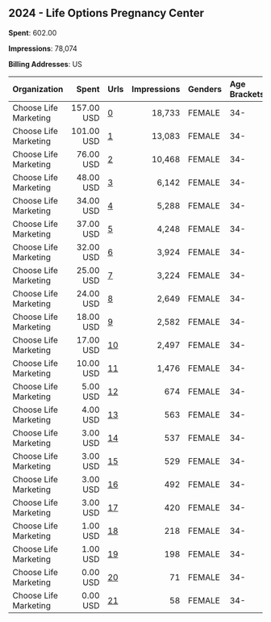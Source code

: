 ## 2024 - Life Options Pregnancy Center 
**Spent**: 602.00

**Impressions**: 78,074

**Billing Addresses**: US

|Organization|Spent|Urls|Impressions|Genders|Age Brackets|Country Codes|
|:---|---:|:---|---:|:---|:---|:---|
|Choose Life Marketing|157.00 USD|[0](https://www.snap.com/political-ads/asset/102dee481da974795ea89f07d0643a35770240380a062c19f3f8f462708855b0?mediaType=mp4)|18,733|FEMALE|34-|united states|
|Choose Life Marketing|101.00 USD|[1](https://www.snap.com/political-ads/asset/fe1359cb13a9853d45d9417a9139844785f5321e3b25eeb5ef74f4cb8ca43580?mediaType=png)|13,083|FEMALE|34-|united states|
|Choose Life Marketing|76.00 USD|[2](https://www.snap.com/political-ads/asset/f84b7ecd81a36093246bec03ac0656098fc629e7cdda9bc7cb08505c37048b52?mediaType=mp4)|10,468|FEMALE|34-|united states|
|Choose Life Marketing|48.00 USD|[3](https://www.snap.com/political-ads/asset/95c27cbab284f8cfb8192cf83be19ee4e20f34b9b1b143b0f7477e56ca63887b?mediaType=png)|6,142|FEMALE|34-|united states|
|Choose Life Marketing|34.00 USD|[4](https://www.snap.com/political-ads/asset/fcd3a5530903f31ccff39e595561cbf43c86325fd68707f97446af85482ba16c?mediaType=png)|5,288|FEMALE|34-|united states|
|Choose Life Marketing|37.00 USD|[5](https://www.snap.com/political-ads/asset/4760e806c0cd5f1d4f0a45688a868ff10df16f5cc407e9964bc07d7079a0fb0e?mediaType=mp4)|4,248|FEMALE|34-|united states|
|Choose Life Marketing|32.00 USD|[6](https://www.snap.com/political-ads/asset/02273711c845bffb4b6c344d3c2c082aee88f6e5c6339d7146d3863422242529?mediaType=png)|3,924|FEMALE|34-|united states|
|Choose Life Marketing|25.00 USD|[7](https://www.snap.com/political-ads/asset/ff15461035a5259a86400411970455c1426ad665e3f7c95af93a7e51c58d1985?mediaType=mp4)|3,224|FEMALE|34-|united states|
|Choose Life Marketing|24.00 USD|[8](https://www.snap.com/political-ads/asset/587e3cb488c3ca88085d3c6ea8b2561daee1ba822a09eba7e37e192148d540fc?mediaType=mp4)|2,649|FEMALE|34-|united states|
|Choose Life Marketing|18.00 USD|[9](https://www.snap.com/political-ads/asset/b8ccee3f9e8c45864e6f0a7a212f8871b87c64c7e2bc6f586ae360e70ee2e0c1?mediaType=png)|2,582|FEMALE|34-|united states|
|Choose Life Marketing|17.00 USD|[10](https://www.snap.com/political-ads/asset/d7b6813ce04dc981b1feff75510cc113150c76196f17d4b34af7b69b13b26ab8?mediaType=mp4)|2,497|FEMALE|34-|united states|
|Choose Life Marketing|10.00 USD|[11](https://www.snap.com/political-ads/asset/19a8b722379051ed4e185b457e21bf71378a8825c6a0ef97bd5a168ad16a50a7?mediaType=png)|1,476|FEMALE|34-|united states|
|Choose Life Marketing|5.00 USD|[12](https://www.snap.com/political-ads/asset/590787ad86d9815ee703a7b874a97088fece9f3f0ddc4cef2ec2499cad469dcb?mediaType=png)|674|FEMALE|34-|united states|
|Choose Life Marketing|4.00 USD|[13](https://www.snap.com/political-ads/asset/79fc16f1cd56111d304b0a6696ddbd7ef2927185d6bb46ac8fe55e07a49f93bb?mediaType=png)|563|FEMALE|34-|united states|
|Choose Life Marketing|3.00 USD|[14](https://www.snap.com/political-ads/asset/2f7895862ec0f02fd8f25386b850e4c002a3fea92207f86ae4f334523ef3cb09?mediaType=png)|537|FEMALE|34-|united states|
|Choose Life Marketing|3.00 USD|[15](https://www.snap.com/political-ads/asset/24f7c4a600b4887c0672caadbd67b35598967df3924b644ee0261741ec3bc0a1?mediaType=png)|529|FEMALE|34-|united states|
|Choose Life Marketing|3.00 USD|[16](https://www.snap.com/political-ads/asset/9d8b30249134f3490b1cfb9bc2c63d1158ac88765e680d580bded8d58f299e0b?mediaType=png)|492|FEMALE|34-|united states|
|Choose Life Marketing|3.00 USD|[17](https://www.snap.com/political-ads/asset/9329785cc040e63b9abc5453c5fd4f49f90a5c6d860b4adeb29b438547d68fcc?mediaType=png)|420|FEMALE|34-|united states|
|Choose Life Marketing|1.00 USD|[18](https://www.snap.com/political-ads/asset/9149c360a42664d9c9777f61164b42178d505e42b9da2d371508a46d90ae08d8?mediaType=png)|218|FEMALE|34-|united states|
|Choose Life Marketing|1.00 USD|[19](https://www.snap.com/political-ads/asset/649d775a820a251b8210a64e6dbf6994d52eef3fdb3cc24ddbf818971ba2fd9d?mediaType=png)|198|FEMALE|34-|united states|
|Choose Life Marketing|0.00 USD|[20](https://www.snap.com/political-ads/asset/2290e21b2c8d66d384c032af84c2a8a84007c5b5cddd4fa2e65b7c90ce888378?mediaType=png)|71|FEMALE|34-|united states|
|Choose Life Marketing|0.00 USD|[21](https://www.snap.com/political-ads/asset/1c4e1abe98991acf0eef98a812e05ef3f3a5ced9f8933bcc6adac4eae7eed203?mediaType=png)|58|FEMALE|34-|united states|
